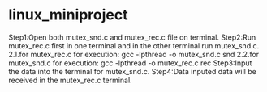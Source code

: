 # linux_miniproject
Step1:Open both mutex_snd.c and mutex_rec.c file on terminal. Step2:Run mutex_rec.c first in one terminal and in the other terminal run mutex_snd.c. 2.1.for mutex_rec.c for execution: gcc -lpthread -o mutex_snd.c snd 2.2.for mutex_snd.c for execution: gcc -lpthread -o mutex_rec.c rec Step3:Input the data into the terminal for mutex_snd.c. Step4:Data inputed data will be received in the mutex_rec.c terminal.
